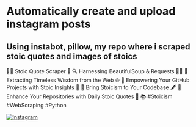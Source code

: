 # Automatically create and upload instagram posts

## Using instabot, pillow, my repo where i scraped stoic quotes and images of stoics

🧘‍♂️ Stoic Quote Scraper 📜
🔍 Harnessing BeautifulSoup & Requests 🕵️‍♂️
🧠 Extracting Timeless Wisdom from the Web 🌐
🤯 Empowering Your GitHub Projects with Stoic Insights 💪
📖 Bring Stoicism to Your Codebase 🖋️
🚀 Enhance Your Repositories with Daily Stoic Quotes 🌟
📚 #Stoicism #WebScraping #Python

[![Instagram](https://img.shields.io/badge/Instagram-E4405F?style=for-the-badge&logo=instagram&logoColor=white)](https://www.instagram.com/germanstoic/)

